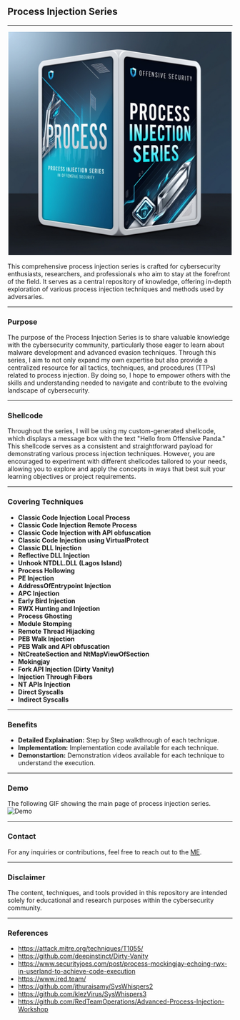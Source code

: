 ## Process Injection Series
--------------------------------------------------

<div align="center">
  <img width="500px" src="Assets/PE.jpg" />
</div>

This comprehensive process injection series is crafted for cybersecurity enthusiasts, researchers, and professionals who aim to stay at the forefront of the field. It serves as a central repository of knowledge, offering in-depth exploration of various process injection techniques and methods used by adversaries.

--------------------------------------------------

### Purpose
The purpose of the Process Injection Series is to share valuable knowledge with the cybersecurity community, particularly those eager to learn about malware development and advanced evasion techniques. Through this series, I aim to not only expand my own expertise but also provide a centralized resource for all tactics, techniques, and procedures (TTPs) related to process injection. By doing so, I hope to empower others with the skills and understanding needed to navigate and contribute to the evolving landscape of cybersecurity.

--------------------------------------------------
###  Shellcode
Throughout the series, I will be using my custom-generated shellcode, which displays a message box with the text "Hello from Offensive Panda." This shellcode serves as a consistent and straightforward payload for demonstrating various process injection techniques. However, you are encouraged to experiment with different shellcodes tailored to your needs, allowing you to explore and apply the concepts in ways that best suit your learning objectives or project requirements.

--------------------------------------------------

### Covering Techniques
- **Classic Code Injection Local Process**
- **Classic Code Injection Remote Process**
- **Classic Code Injection with API obfuscation**
- **Classic Code Injection using VirtualProtect**
- **Classic DLL Injection**
- **Reflective DLL Injection**
- **Unhook NTDLL.DLL (Lagos Island)**
- **Process Hollowing**
- **PE Injection**
- **AddressOfEntrypoint Injection**
- **APC Injection**
- **Early Bird Injection**
- **RWX Hunting and Injection**
- **Process Ghosting**
- **Module Stomping**
- **Remote Thread Hijacking**
- **PEB Walk Injection**
- **PEB Walk and API obfuscation**
- **NtCreateSection and NtMapViewOfSection**
- **Mokingjay**
- **Fork API Injection (Dirty Vanity)**
- **Injection Through Fibers**
- **NT APIs Injection**
- **Direct Syscalls**
- **Indirect Syscalls**
  
--------------------------------------------------

### Benefits
- **Detailed Explaination:** Step by Step walkthrough of each technique.
- **Implementation:** Implementation code available for each technique.
- **Demonstartion:** Demonstration videos available for each technique to understand the execution.
  
--------------------------------------------------

### Demo
The following GIF showing the main page of process injection series.
![Demo](Assets/Demo.gif)

--------------------------------------------------

### Contact
For any inquiries or contributions, feel free to reach out to the [ME](https://offensive-panda.github.io/).

--------------------------------------------------

### Disclaimer
The content, techniques, and tools provided in this repository are intended solely for educational and research purposes within the cybersecurity community.

--------------------------------------------------

### References
- https://attack.mitre.org/techniques/T1055/
- https://github.com/deepinstinct/Dirty-Vanity
- https://www.securityjoes.com/post/process-mockingjay-echoing-rwx-in-userland-to-achieve-code-execution
- https://www.ired.team/
- https://github.com/jthuraisamy/SysWhispers2
- https://github.com/klezVirus/SysWhispers3
- https://github.com/RedTeamOperations/Advanced-Process-Injection-Workshop


